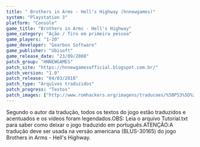 ```yaml
---
title: " Brothers in Arms - Hell's Highway (hnnewgames)"
system: "Playstation 3"
platform: "Console"
game_title: "Brothers in Arms - Hell's Highway"
game_category: "Ação / Tiro em primeira pessoa"
game_players: "1-20"
game_developer: "Gearbox Software"
game_publisher: "Ubisoft"
game_release_date: "23/09/2008"
patch_group: "HNNEWGAMES"
patch_site: "https://hnnewgamesofficial.blogspot.com.br/"
patch_version: "1.0"
patch_release: "04/03/2018"
patch_type: "Arquivos traduzidos"
patch_progress: "Textos"
patch_images: ["http://www.romhackers.org/imagens/traducoes/%5BPS3%5D%20Brothers%20in%20Arms%20Hells%20Highway%20-%20hnnewgames%20-%201.jpg","http://www.romhackers.org/imagens/traducoes/%5BPS3%5D%20Brothers%20in%20Arms%20Hells%20Highway%20-%20hnnewgames%20-%202.jpg","http://www.romhackers.org/imagens/traducoes/%5BPS3%5D%20Brothers%20in%20Arms%20Hells%20Highway%20-%20hnnewgames%20-%203.jpg"]
---
```

Segundo o autor da tradução, todos os textos do jogo estão traduzidos e acentuados e os vídeos foram legendados.OBS: Leia o arquivo Tutorial.txt para saber como deixar o jogo traduzido em português.ATENÇÃO:A tradução deve ser usada na versão americana (BLUS-30165) do jogo Brothers in Arms - Hell's Highway.
